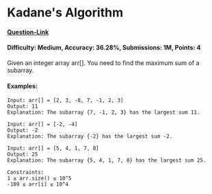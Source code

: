 # Kadane's Algorithm
#### [Question-Link](https://www.geeksforgeeks.org/problems/kadanes-algorithm-1587115620/1)
#### Difficulty: Medium, Accuracy: 36.28%, Submissions: 1M, Points: 4

Given an integer array arr[]. You need to find the maximum sum of a subarray.

#### Examples:
```
Input: arr[] = [2, 3, -8, 7, -1, 2, 3]
Output: 11
Explanation: The subarray {7, -1, 2, 3} has the largest sum 11.
```
```
Input: arr[] = [-2, -4]
Output: -2
Explanation: The subarray {-2} has the largest sum -2.
```
```
Input: arr[] = [5, 4, 1, 7, 8]
Output: 25
Explanation: The subarray {5, 4, 1, 7, 8} has the largest sum 25.
```
```
Constraints:
1 ≤ arr.size() ≤ 10^5
-109 ≤ arr[i] ≤ 10^4
```
